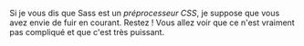 Si je vous dis que Sass est un *préprocesseur CSS*, je suppose que vous avez envie de fuir en courant. Restez ! Vous allez voir que ce n'est vraiment pas compliqué et que c'est très puissant.